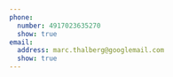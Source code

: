 ```yaml
---
phone:
  number: 4917023635270
  show: true
email:
  address: marc.thalberg@googlemail.com
  show: true
---
```


